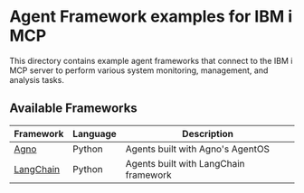# Agent Framework examples for IBM i MCP

This directory contains example agent frameworks that connect to the IBM i MCP server to perform various system monitoring, management, and analysis tasks.

## Available Frameworks
| Framework | Language | Description |
|-----------|----------|-------------|
| [Agno](./agno) | Python | Agents built with Agno's AgentOS
| [LangChain](./langchain) | Python | Agents built with LangChain framework |

